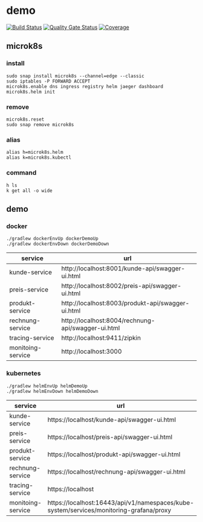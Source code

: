 # demo

[![Build Status](https://travis-ci.org/octopus-prime/demo.svg?branch=master)](https://travis-ci.org/octopus-prime/demo)
[![Quality Gate Status](https://sonarcloud.io/api/project_badges/measure?project=octopus-prime_demo&metric=alert_status)](https://sonarcloud.io/dashboard?id=octopus-prime_demo)
[![Coverage](https://sonarcloud.io/api/project_badges/measure?project=octopus-prime_demo&metric=coverage)](https://sonarcloud.io/dashboard?id=octopus-prime_demo)

## microk8s

### install

```
sudo snap install microk8s --channel=edge --classic
sudo iptables -P FORWARD ACCEPT
microk8s.enable dns ingress registry helm jaeger dashboard
microk8s.helm init
```

### remove

```
microk8s.reset
sudo snap remove microk8s
```

### alias

```
alias h=microk8s.helm
alias k=microk8s.kubectl
```

### command

```
h ls
k get all -o wide
```

## demo

### docker

```
./gradlew dockerEnvUp dockerDemoUp
./gradlew dockerEnvDown dockerDemoDown
```

| service           | url |
| ---               | --- |
| kunde-service     | http://localhost:8001/kunde-api/swagger-ui.html |
| preis-service     | http://localhost:8002/preis-api/swagger-ui.html |
| produkt-service   | http://localhost:8003/produkt-api/swagger-ui.html |
| rechnung-service  | http://localhost:8004/rechnung-api/swagger-ui.html |
| tracing-service   | http://localhost:9411/zipkin |
| monitoing-service | http://localhost:3000 |

### kubernetes

```
./gradlew helmEnvUp helmDemoUp
./gradlew helmEnvDown helmDemoDown
```

| service           | url |
| ---               | --- |
| kunde-service     | https://localhost/kunde-api/swagger-ui.html |
| preis-service     | https://localhost/preis-api/swagger-ui.html |
| produkt-service   | https://localhost/produkt-api/swagger-ui.html |
| rechnung-service  | https://localhost/rechnung-api/swagger-ui.html |
| tracing-service   | https://localhost |
| monitoing-service | https://localhost:16443/api/v1/namespaces/kube-system/services/monitoring-grafana/proxy |
